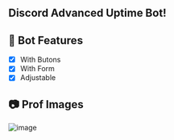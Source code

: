 ## Discord Advanced Uptime Bot!

## 📑 Bot Features

- [x] With Butons
- [x] With Form
- [x] Adjustable

## 📷 Prof Images

![image](https://media.discordapp.net/attachments/1049706158065193012/1057711808821071983/image.png?width=1948&height=1259)

